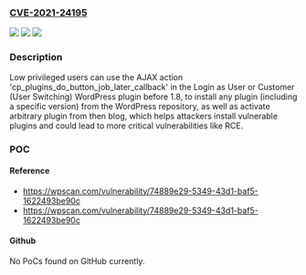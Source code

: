 ### [CVE-2021-24195](https://cve.mitre.org/cgi-bin/cvename.cgi?name=CVE-2021-24195)
![](https://img.shields.io/static/v1?label=Product&message=Login%20as%20User%20or%20Customer%20(User%20Switching)&color=blue)
![](https://img.shields.io/static/v1?label=Version&message=1.8%3C%201.8%20&color=brighgreen)
![](https://img.shields.io/static/v1?label=Vulnerability&message=CWE-285%20Improper%20Authorization&color=brighgreen)

### Description

Low privileged users can use the AJAX action 'cp_plugins_do_button_job_later_callback' in the Login as User or Customer (User Switching) WordPress plugin before 1.8, to install any plugin (including a specific version) from the WordPress repository, as well as activate arbitrary plugin from then blog, which helps attackers install vulnerable plugins and could lead to more critical vulnerabilities like RCE.

### POC

#### Reference
- https://wpscan.com/vulnerability/74889e29-5349-43d1-baf5-1622493be90c
- https://wpscan.com/vulnerability/74889e29-5349-43d1-baf5-1622493be90c

#### Github
No PoCs found on GitHub currently.

